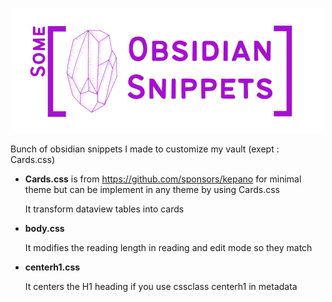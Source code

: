 <p align="center">
  <img width="500" height="200" src="https://github.com/LWilfart/Obsidian_snippets/blob/main/Obsidian%20Snippets.png">
</p>

Bunch of obsidian snippets I made to customize my vault (exept : Cards.css)

* **Cards.css** is from https://github.com/sponsors/kepano for minimal theme but can be implement in any theme by using Cards.css<br />

    It transform dataview tables into cards
* **body.css**

  It modifies the reading length in reading and edit mode so they match
    
* **centerh1.css**

  It centers the H1 heading if you use cssclass centerh1 in metadata
